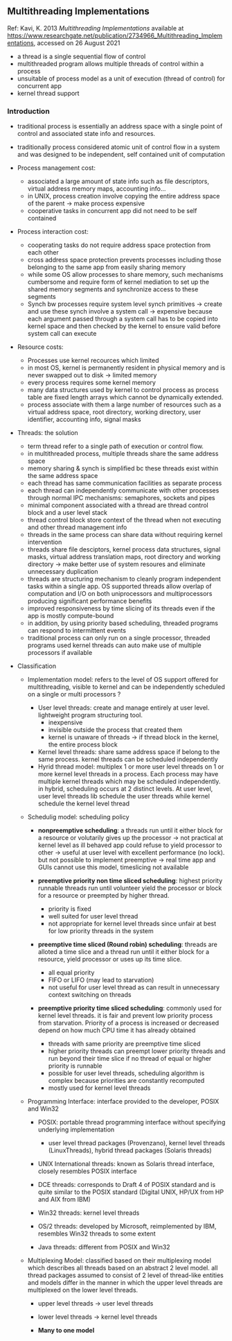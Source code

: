 ## Multithreading Implementations
Ref: Kavi, K. 2013 *Multithreading Implementations* available at https://www.researchgate.net/publication/2734966_Multithreading_Implementations, accessed on 26 August 2021

- a thread is a single sequential flow of control
- multithreaded program allows multiple threads of control within a process
- unsuitable of process model as a unit of execution (thread of control) for concurrent app
- kernel thread support 

### Introduction
- traditional process is essentially an address space with a single point of control and associated state info and resources.
- traditionally process considered atomic unit of control flow in a system and was designed to be independent, self contained unit of computation

- Process management cost:
    - associated a large amount of state info such as file descriptors, virtual address memory maps, accounting info...
    - in UNIX, process creation involve copying the entire address space of the parent
    -> make process expensive
    - cooperative tasks in concurrent app did not need to be self contained

- Process interaction cost:
    - cooperating tasks do not require address space protection from each other
    - cross address space protection prevents processes including those belonging to the same app from easily sharing memory
    - while some OS allow processes to share memory, such mechanisms cumbersome and require form of kernel mediation to set up the shared memory segments and synchronize access to these segments
    - Synch bw processes require system level synch primitives -> create and use these synch involve a system call -> expensive because each argument passed through a system call has to be copied into kernel space and then checked by the kernel to ensure valid before system call can execute

- Resource costs:
    - Processes use kernel recources which limited
    - in most OS, kernel is permanently resident in physical memory and is never swapped out to disk -> limited memory
    - every process requires some kernel memory
    - many data structures used by kernel to control process as process table are fixed length arrays which cannot be dynamically extended.
    - process associate with them a large number of resources such as a virtual address space, root directory, working directory, user identifier, accounting info, signal masks

- Threads: the solution
    - term thread refer to a single path of execution or control flow.
    - in multithreaded process, multiple threads share the same address space
    - memory sharing & synch is simplified bc these threads exist within the same address space
    - each thread has same communication facilities as separate process
    - each thread can independently communicate with other processes through normal IPC mechanisms: semaphores, sockets and pipes
    - minimal component associated with a thread are thread control block and a user level stack
    - thread control block store context of the thread when not executing and other thread management info
    - threads in the same process can share data without requiring kernel intervention
    - threads share file desciptors, kernel process data structures, signal masks, virtual address translation maps, root directory and working directory -> make better use of system resoures and eliminate unnecessary duplication
    - threads are structuring mechanism to cleanly program independent tasks within a single app. OS supported threads allow overlap of computation and I/O on both uniprocessors and multiprocessors producing significant performance benefits
    - improved responsiveness by time slicing of its threads even if the app is mostly compute-bound
    - in addition, by using priority based scheduling, threaded programs can respond to intermittent events
    - traditional process can only run on a single processor, threaded programs used kernel threads can auto make use of multiple processors if available

- Classification
    - Implementation model: refers to the level of OS support offered for multithreading, visible to kernel and can be independently scheduled on a single or multi processors ?
        - User level threads: create and manage entirely at user level. lightweight program structuring tool.
            - inexpensive
            - invisible outside the process that created them
            - kernel is unaware of threads -> if thread block in the kernel, the entire process block 
        - Kernel level threads: share same address space if belong to the same process. kernel threads can be scheduled independently
        - Hyrid thread model: multiplex 1 or more user level threads on 1 or more kernel level threads in a process. Each process may have multiple kernel threads which may be scheduled independently. in hybrid, scheduling occurs at 2 distinct levels. At user level, user level threads lib schedule the user threads while kernel schedule the kernel level thread
    
    - Schedulig model: scheduling policy
        - **nonpreemptive scheduling**: a threads run until it either block for a resource or volutarily gives up the processor -> not practical at kernel level as ill behaved app could refuse to yield processor to other -> useful at user level with excellent performance (no lock). but not possible to implement preemptive -> real time app and GUIs cannot use this model, timeslicing not available

        - **preemptive priority non time sliced scheduling**: highest priority runnable threads run until volunteer yield the processor or block for a resource or preempted by higher thread. 
            - priority is fixed
            - well suited for user level thread
            - not appropriate for kernel level threads since unfair at best for low priority threads in the system

        - **preemptive time sliced (Round robin) scheduling**: threads are alloted a time slice and a thread run until it either block for a resource, yield processor or uses up its time slice.
            - all equal priority
            - FIFO or LIFO (may lead to starvation)
            - not useful for user level thread as can result in unnecessary context switching on threads
        
        - **preemptive priority time sliced scheduling**: commonly used for kernel level threads. it is fair and prevent low priority process from starvation. Priority of a process is increased or decreased depend on how much CPU time it has already obtained
            - threads with same priority are preemptive time sliced
            - higher priority threads can preempt lower priority threads and run beyond their time slice if no thread of equal or higher priority is runnable
            - possible for user level threads, scheduling algorithm is complex because priorities are constantly recomputed
            - mostly used for kernel level threads

    - Programming Interface: interface provided to the developer, POSIX and Win32

        - POSIX: portable thread programming interface without specifying underlying implementation
            - user level thread packages (Provenzano), kernel level threads (LinuxThreads), hybrid thread packages (Solaris threads)

        - UNIX International threads: known as Solaris thread interface, closely resembles POSIX interface

        - DCE threads: corresponds to Draft 4 of POSIX standard and is quite similar to the POSIX standard (Digital UNIX, HP/UX from HP and AIX from IBM)

        - Win32 threads: kernel level threads

        - OS/2 threads: developed by Microsoft, reimplemented by IBM, resembles Win32 threads to some extent

        - Java threads: different from POSIX and Win32

    - Multiplexing Model: classified based on their multiplexing model which describes all threads based on an abstract 2 level model. all thread packages assumed to consist of 2 level of thread-like entities and models differ in the manner in which the upper level threads are multiplexed on the lower level threads. 
        - upper level threads -> user level threads
        - lower level threads -> kernel level threads

        - **Many to one model**

